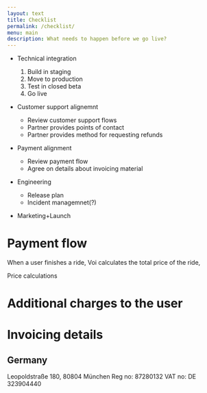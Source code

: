 ```yaml
---
layout: text
title: Checklist
permalink: /checklist/
menu: main
description: What needs to happen before we go live?
---
```


- Technical integration
	1. Build in staging
	2. Move to production
	3. Test in closed beta
	4. Go live
- Customer support alignemnt
	- Review customer support flows
 	- Partner provides points of contact
 	- Partner provides method for requesting refunds

- Payment alignment
	- Review payment flow
	- Agree on details about invoicing material

- Engineering
	- Release plan
	- Incident managemnet(?)
- Marketing+Launch


# Payment flow
When a user finishes a ride, Voi calculates the total price of the ride,

Price calculations

# Additional charges to the user


# Invoicing details

## Germany
Leopoldstraße 180, 80804 München
Reg no: 87280132
VAT no: DE 323904440
